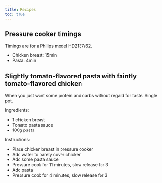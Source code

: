 ```yaml
---
title: Recipes
toc: true
---
```


## Pressure cooker timings

Timings are for a Philips model HD2137/62.

- Chicken breast: 15min
- Pasta: 4min

## Slightly tomato-flavored pasta with faintly tomato-flavored chicken

When you just want some protein and carbs without regard for taste. Single pot.

Ingredients:

- 1 chicken breast
- Tomato pasta sauce
- 100g pasta

Instructions:

- Place chicken breast in pressure cooker
- Add water to barely cover chicken
- Add some pasta sauce
- Pressure cook for 11 minutes, slow release for 3
- Add pasta
- Pressure cook for 4 minutes, slow release for 3
